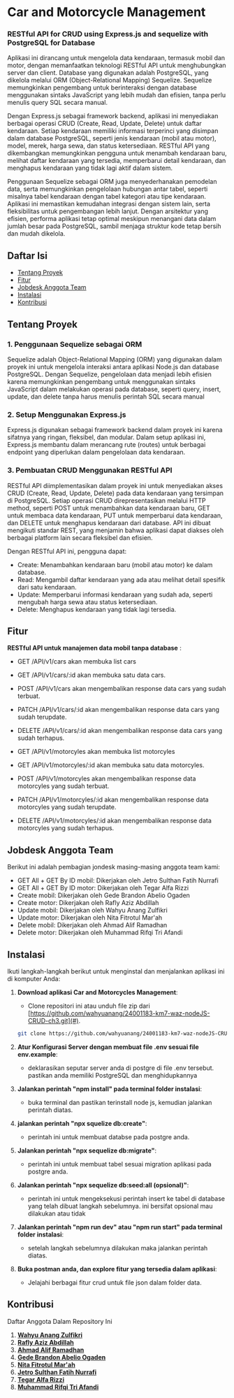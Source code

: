 
# Car and Motorcycle Management 
### RESTful API for CRUD using Express.js and sequelize with PostgreSQL for Database

Aplikasi ini dirancang untuk mengelola data kendaraan, termasuk mobil dan motor, dengan memanfaatkan teknologi RESTful API untuk menghubungkan server dan client. Database yang digunakan adalah PostgreSQL, yang dikelola melalui ORM (Object-Relational Mapping) Sequelize. Sequelize memungkinkan pengembang untuk berinteraksi dengan database menggunakan sintaks JavaScript yang lebih mudah dan efisien, tanpa perlu menulis query SQL secara manual.

Dengan Express.js sebagai framework backend, aplikasi ini menyediakan berbagai operasi CRUD (Create, Read, Update, Delete) untuk daftar kendaraan. Setiap kendaraan memiliki informasi terperinci yang disimpan dalam database PostgreSQL, seperti jenis kendaraan (mobil atau motor), model, merek, harga sewa, dan status ketersediaan. RESTful API yang dikembangkan memungkinkan pengguna untuk menambah kendaraan baru, melihat daftar kendaraan yang tersedia, memperbarui detail kendaraan, dan menghapus kendaraan yang tidak lagi aktif dalam sistem.

Penggunaan Sequelize sebagai ORM juga menyederhanakan pemodelan data, serta memungkinkan pengelolaan hubungan antar tabel, seperti misalnya tabel kendaraan dengan tabel kategori atau tipe kendaraan. Aplikasi ini memastikan kemudahan integrasi dengan sistem lain, serta fleksibilitas untuk pengembangan lebih lanjut. Dengan arsitektur yang efisien, performa aplikasi tetap optimal meskipun menangani data dalam jumlah besar pada PostgreSQL, sambil menjaga struktur kode tetap bersih dan mudah dikelola.

## Daftar Isi

- [Tentang Proyek](#tentang-proyek)
- [Fitur](#fitur)
- [Jobdesk Anggota Team](#jobdesk-anggota-team)
- [Instalasi](#instalasi)
- [Kontribusi](#kontribusi)

## Tentang Proyek

### 1. Penggunaan Sequelize sebagai ORM
Sequelize adalah Object-Relational Mapping (ORM) yang digunakan dalam proyek ini untuk mengelola interaksi antara aplikasi Node.js dan database PostgreSQL. Dengan Sequelize, pengelolaan data menjadi lebih efisien karena memungkinkan pengembang untuk menggunakan sintaks JavaScript dalam melakukan operasi pada database, seperti query, insert, update, dan delete tanpa harus menulis perintah SQL secara manual

### 2. Setup Menggunakan Express.js
Express.js digunakan sebagai framework backend dalam proyek ini karena sifatnya yang ringan, fleksibel, dan modular. Dalam setup aplikasi ini, Express.js membantu dalam merancang rute (routes) untuk berbagai endpoint yang diperlukan dalam pengelolaan data kendaraan.

### 3. Pembuatan CRUD Menggunakan RESTful API
RESTful API diimplementasikan dalam proyek ini untuk menyediakan akses CRUD (Create, Read, Update, Delete) pada data kendaraan yang tersimpan di PostgreSQL. Setiap operasi CRUD direpresentasikan melalui HTTP method, seperti POST untuk menambahkan data kendaraan baru, GET untuk membaca data kendaraan, PUT untuk memperbarui data kendaraan, dan DELETE untuk menghapus kendaraan dari database. API ini dibuat mengikuti standar REST, yang menjamin bahwa aplikasi dapat diakses oleh berbagai platform lain secara fleksibel dan efisien.

Dengan RESTful API ini, pengguna dapat:

- Create: Menambahkan kendaraan baru (mobil atau motor) ke dalam database.
- Read: Mengambil daftar kendaraan yang ada atau melihat detail spesifik dari satu kendaraan.
- Update: Memperbarui informasi kendaraan yang sudah ada, seperti mengubah harga sewa atau status ketersediaan.
- Delete: Menghapus kendaraan yang tidak lagi tersedia.

## Fitur

**RESTful API untuk manajemen data mobil tanpa database** :

  - GET /API/v1/cars akan membuka list cars
  - GET /API/v1/cars/:id akan membuka satu data cars.
  - POST /API/v1/cars akan mengembalikan response data cars yang sudah terbuat.
  - PATCH /API/v1/cars/:id akan mengembalikan response data cars yang sudah terupdate.
  - DELETE /API/v1/cars/:id akan mengembalikan response data cars yang sudah terhapus.
  
  - GET /API/v1/motorcyles akan membuka list motorcyles
  - GET /API/v1/motorcyles/:id akan membuka satu data motorcyles.
  - POST /API/v1/motorcyles akan mengembalikan response data motorcyles yang sudah terbuat.
  - PATCH /API/v1/motorcyles/:id akan mengembalikan response data motorcyles yang sudah terupdate.
  - DELETE /API/v1/motorcyles/:id akan mengembalikan response data motorcyles yang sudah terhapus.

## Jobdesk Anggota Team

Berikut ini adalah pembagian jondesk masing-masing anggota team kami:
  - GET All + GET By ID mobil: Dikerjakan oleh Jetro Sulthan Fatih Nurrafi
  - GET All + GET By ID motor: Dikerjakan oleh Tegar Alfa Rizzi
  - Create mobil: Dikerjakan oleh Gede Brandon Abelio Ogaden
  - Create motor: Dikerjakan oleh Rafly Aziz Abdillah
  - Update mobil: Dikerjakan oleh Wahyu Anang Zulfikri
  - Update motor: Dikerjakan oleh Nita Fitrotul Mar'ah
  - Delete mobil: Dikerjakan oleh Ahmad Alif Ramadhan
  - Delete motor: Dikerjakan oleh Muhammad Rifqi Tri Afandi

## Instalasi

Ikuti langkah-langkah berikut untuk menginstal dan menjalankan aplikasi ini di komputer Anda:

1. **Download aplikasi Car and Motorcycles Management**:
   - Clone repositori ini atau unduh file zip dari [https://github.com/wahyuanang/24001183-km7-waz-nodeJS-CRUD-ch3.git](#).
   ```bash
   git clone https://github.com/wahyuanang/24001183-km7-waz-nodeJS-CRUD-ch3.git
   ```

2. **Atur Konfigurasi Server dengan membuat file .env sesuai file env.example**:
   - deklarasikan seputar server anda di postgre di file .env tersebut. pastikan anda memiliki PostgreSQL dan menghidupkannya

3. **Jalankan perintah "npm install" pada terminal folder instalasi**:
   - buka terminal dan pastikan terinstall node js, kemudian jalankan perintah diatas.

4. **jalankan perintah "npx squelize db:create"**:
   - perintah ini untuk membuat databse pada postgre anda.

5. **Jalankan perintah "npx sequelize db:migrate"**:
   -  perintah ini untuk membuat tabel sesuai migration aplikasi pada postgre anda.

6. **Jalankan perintah "npx sequelize db:seed:all (opsional)"**:
   - perintah ini untuk mengeksekusi perintah insert ke tabel di database yang telah dibuat langkah sebelumnya. ini bersifat opsional mau dilakukan atau tidak

7. **Jalankan perintah "npm run dev" atau "npm run start" pada terminal folder instalasi**:
   - setelah langkah sebelumnya dilakukan maka jalankan perintah diatas.

8. **Buka postman anda, dan explore fitur yang tersedia dalam aplikasi**:
   - Jelajahi berbagai fitur crud untuk file json dalam folder data.

## Kontribusi

Daftar Anggota Dalam Repository Ini

1. **[Wahyu Anang Zulfikri](https://github.com/wahyuanang)**
2. **[Rafly Aziz Abdillah](https://github.com/raflytch)**
3. **[Ahmad Alif Ramadhan](https://github.com/neobitose)**
4. **[Gede Brandon Abelio Ogaden](https://github.com/OddDuckkk)**
5. **[Nita Fitrotul Mar'ah](https://github.com/Nitaa1904)**
6. **[Jetro Sulthan Fatih Nurrafi](https://github.com/JetroSulthan)**
7. **[Tegar Alfa Rizzi](https://github.com/TegarAlfaR)**
8. **[Muhammad Rifqi Tri Afandi](https://github.com/RifqiAfandi)**
